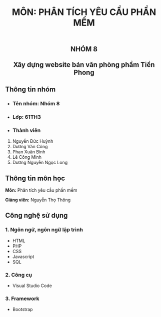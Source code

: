 <h1 align="center"> MÔN: PHÂN TÍCH YÊU CẦU PHẦN MỀM </h1>

<h2 align="center"> <br> NHÓM 8 <br> <br> Xây dựng website bán văn phòng phẩm Tiền Phong </h2>

## Thông tin nhóm

- <h3> Tên nhóm: Nhóm 8</h3>

- <h3> Lớp: 61TH3</h3>

- <h3> Thành viên </h3>

1. Nguyễn Đức Huỳnh
2. Dương Văn Công
3. Phan Xuân Bình
4. Lê Công Minh
5. Dương Nguyễn Ngọc Long


## Thông tin môn học
**Môn:** Phân tích yêu cầu phần mềm

**Giảng viên:** Nguyễn Thọ Thông


## Công nghệ sử dụng
<h3> 1. Ngôn ngữ, ngôn ngữ lập trình </h3>

- HTML
- PHP
- CSS
- Javascript
- SQL

<h3> 2. Công cụ </h3>

- Visual Studio Code

<h3> 3. Framework </h3>

- Bootstrap
